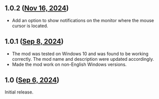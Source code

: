 ## 1.0.2 ([Nov 16, 2024](https://github.com/ramensoftware/windhawk-mods/blob/19f3806e71b16183c5217ec05500791bbd400896/mods/notifications-placement.wh.cpp))

* Add an option to show notifications on the monitor where the mouse cursor is located.

## 1.0.1 ([Sep 8, 2024](https://github.com/ramensoftware/windhawk-mods/blob/2914b84cba2528701e51fcb904fe379e9bfd982d/mods/notifications-placement.wh.cpp))

* The mod was tested on Windows 10 and was found to be working correctly. The mod name and description were updated accordingly.
* Made the mod work on non-English Windows versions.

## 1.0 ([Sep 6, 2024](https://github.com/ramensoftware/windhawk-mods/blob/2bc5971618b258d5d262c1327fba3491bdf9798b/mods/notifications-placement.wh.cpp))

Initial release.
